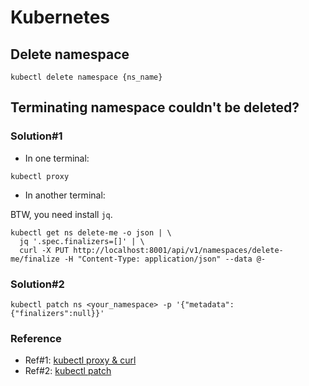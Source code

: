 # Kubernetes

## Delete namespace

```
kubectl delete namespace {ns_name}
```

## Terminating namespace couldn't be deleted?

### Solution#1

- In one terminal:

```
kubectl proxy
```

- In another terminal:

BTW, you need install `jq`.

```
kubectl get ns delete-me -o json | \
  jq '.spec.finalizers=[]' | \
  curl -X PUT http://localhost:8001/api/v1/namespaces/delete-me/finalize -H "Content-Type: application/json" --data @-
```

### Solution#2

```
kubectl patch ns <your_namespace> -p '{"metadata":{"finalizers":null}}'
```

### Reference

- Ref#1: [kubectl proxy & curl](https://stackoverflow.com/a/63066925)
- Ref#2: [kubectl patch](https://stackoverflow.com/a/66118514)
